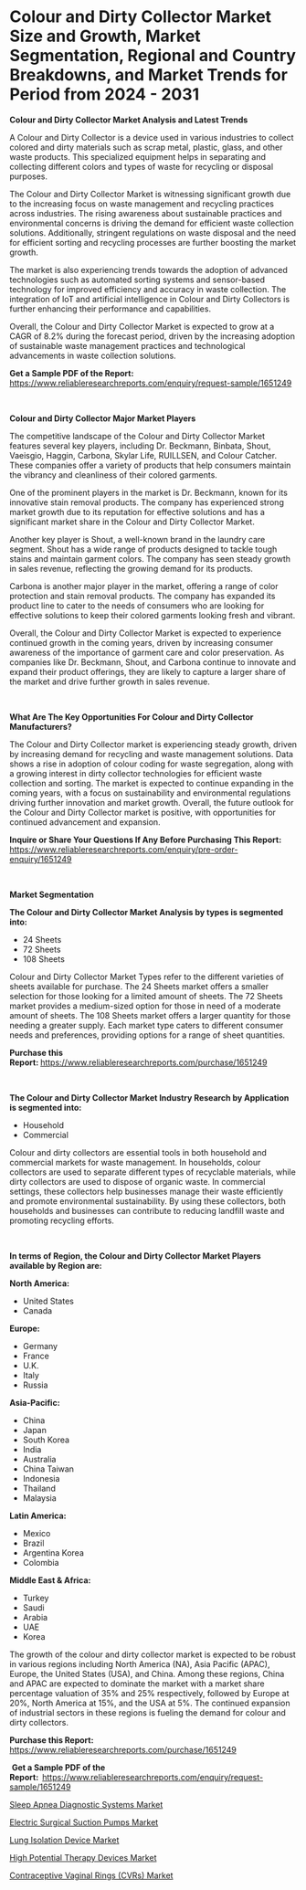 <p><h1>Colour and Dirty Collector Market Size and Growth, Market Segmentation, Regional and Country Breakdowns, and Market Trends for Period from 2024 -  2031</h1></p><p><strong>Colour and Dirty Collector Market Analysis and Latest Trends</strong></p>
<p><p>A Colour and Dirty Collector is a device used in various industries to collect colored and dirty materials such as scrap metal, plastic, glass, and other waste products. This specialized equipment helps in separating and collecting different colors and types of waste for recycling or disposal purposes.</p><p>The Colour and Dirty Collector Market is witnessing significant growth due to the increasing focus on waste management and recycling practices across industries. The rising awareness about sustainable practices and environmental concerns is driving the demand for efficient waste collection solutions. Additionally, stringent regulations on waste disposal and the need for efficient sorting and recycling processes are further boosting the market growth.</p><p>The market is also experiencing trends towards the adoption of advanced technologies such as automated sorting systems and sensor-based technology for improved efficiency and accuracy in waste collection. The integration of IoT and artificial intelligence in Colour and Dirty Collectors is further enhancing their performance and capabilities.</p><p>Overall, the Colour and Dirty Collector Market is expected to grow at a CAGR of 8.2% during the forecast period, driven by the increasing adoption of sustainable waste management practices and technological advancements in waste collection solutions.</p></p>
<p><strong>Get a Sample PDF of the Report:&nbsp;</strong> <a href="https://www.reliableresearchreports.com/enquiry/request-sample/1651249">https://www.reliableresearchreports.com/enquiry/request-sample/1651249</a></p>
<p>&nbsp;</p>
<p><strong>Colour and Dirty Collector Major Market Players</strong></p>
<p><p>The competitive landscape of the Colour and Dirty Collector Market features several key players, including Dr. Beckmann, Binbata, Shout, Vaeisgio, Haggin, Carbona, Skylar Life, RUILLSEN, and Colour Catcher. These companies offer a variety of products that help consumers maintain the vibrancy and cleanliness of their colored garments.</p><p>One of the prominent players in the market is Dr. Beckmann, known for its innovative stain removal products. The company has experienced strong market growth due to its reputation for effective solutions and has a significant market share in the Colour and Dirty Collector Market.</p><p>Another key player is Shout, a well-known brand in the laundry care segment. Shout has a wide range of products designed to tackle tough stains and maintain garment colors. The company has seen steady growth in sales revenue, reflecting the growing demand for its products.</p><p>Carbona is another major player in the market, offering a range of color protection and stain removal products. The company has expanded its product line to cater to the needs of consumers who are looking for effective solutions to keep their colored garments looking fresh and vibrant.</p><p>Overall, the Colour and Dirty Collector Market is expected to experience continued growth in the coming years, driven by increasing consumer awareness of the importance of garment care and color preservation. As companies like Dr. Beckmann, Shout, and Carbona continue to innovate and expand their product offerings, they are likely to capture a larger share of the market and drive further growth in sales revenue.</p></p>
<p>&nbsp;</p>
<p><strong>What Are The Key Opportunities For Colour and Dirty Collector Manufacturers?</strong></p>
<p><p>The Colour and Dirty Collector market is experiencing steady growth, driven by increasing demand for recycling and waste management solutions. Data shows a rise in adoption of colour coding for waste segregation, along with a growing interest in dirty collector technologies for efficient waste collection and sorting. The market is expected to continue expanding in the coming years, with a focus on sustainability and environmental regulations driving further innovation and market growth. Overall, the future outlook for the Colour and Dirty Collector market is positive, with opportunities for continued advancement and expansion.</p></p>
<p><strong>Inquire or Share Your Questions If Any Before Purchasing This Report:</strong> <a href="https://www.reliableresearchreports.com/enquiry/pre-order-enquiry/1651249">https://www.reliableresearchreports.com/enquiry/pre-order-enquiry/1651249</a></p>
<p>&nbsp;</p>
<p><strong>Market Segmentation</strong></p>
<p><strong>The Colour and Dirty Collector Market Analysis by types is segmented into:</strong></p>
<p><ul><li>24 Sheets</li><li>72 Sheets</li><li>108 Sheets</li></ul></p>
<p><p>Colour and Dirty Collector Market Types refer to the different varieties of sheets available for purchase. The 24 Sheets market offers a smaller selection for those looking for a limited amount of sheets. The 72 Sheets market provides a medium-sized option for those in need of a moderate amount of sheets. The 108 Sheets market offers a larger quantity for those needing a greater supply. Each market type caters to different consumer needs and preferences, providing options for a range of sheet quantities.</p></p>
<p><strong>Purchase this Report:&nbsp;</strong><a href="https://www.reliableresearchreports.com/purchase/1651249">https://www.reliableresearchreports.com/purchase/1651249</a></p>
<p>&nbsp;</p>
<p><strong>The Colour and Dirty Collector Market Industry Research by Application is segmented into:</strong></p>
<p><ul><li>Household</li><li>Commercial</li></ul></p>
<p><p>Colour and dirty collectors are essential tools in both household and commercial markets for waste management. In households, colour collectors are used to separate different types of recyclable materials, while dirty collectors are used to dispose of organic waste. In commercial settings, these collectors help businesses manage their waste efficiently and promote environmental sustainability. By using these collectors, both households and businesses can contribute to reducing landfill waste and promoting recycling efforts.</p></p>
<p>&nbsp;</p>
<p><strong>In terms of Region, the Colour and Dirty Collector Market Players available by Region are:</strong></p>
<p>
    <p> <strong> North America: </strong>
        <ul>
            <li>United States</li>
            <li>Canada</li>
        </ul>
        </p> 
    <p> <strong> Europe: </strong>
        <ul>
            <li>Germany</li>
            <li>France</li>
            <li>U.K.</li>
            <li>Italy</li>
            <li>Russia</li>
        </ul>
        </p> 
    <p> <strong> Asia-Pacific: </strong>
        <ul>
            <li>China</li>
            <li>Japan</li>
            <li>South Korea</li>
            <li>India</li>
            <li>Australia</li>
            <li>China Taiwan</li>
            <li>Indonesia</li>
            <li>Thailand</li>
            <li>Malaysia</li>
        </ul>
        </p> 
    <p> <strong> Latin America: </strong>
        <ul>
            <li>Mexico</li>
            <li>Brazil</li>
            <li>Argentina Korea</li>
            <li>Colombia</li>
        </ul>
        </p> 
    <p> <strong> Middle East & Africa: </strong>
        <ul>
            <li>Turkey</li>
            <li>Saudi</li>
            <li>Arabia</li>
            <li>UAE</li>
            <li>Korea</li>
        </ul>
    </p>
    </p>
<p><p>The growth of the colour and dirty collector market is expected to be robust in various regions including North America (NA), Asia Pacific (APAC), Europe, the United States (USA), and China. Among these regions, China and APAC are expected to dominate the market with a market share percentage valuation of 35% and 25% respectively, followed by Europe at 20%, North America at 15%, and the USA at 5%. The continued expansion of industrial sectors in these regions is fueling the demand for colour and dirty collectors.</p></p>
<p><strong>Purchase this Report: </strong><a href="https://www.reliableresearchreports.com/purchase/1651249">https://www.reliableresearchreports.com/purchase/1651249</a></p>
<p>&nbsp;<strong>Get a Sample PDF of the Report:&nbsp;&nbsp;</strong><a href="https://www.reliableresearchreports.com/enquiry/request-sample/1651249">https://www.reliableresearchreports.com/enquiry/request-sample/1651249</a></p>
<p><strong></strong></p>
<p><p><a href="https://medium.com/@randysimpson755/sleep-apnea-diagnostic-systems-market-share-evolution-and-market-growth-trends-2024-2031-e261a6863b87">Sleep Apnea Diagnostic Systems Market</a></p><p><a href="https://medium.com/@randysimpson755/electric-surgical-suction-pumps-market-size-and-market-trends-complete-industry-overview-2024-to-74e8b35851d7">Electric Surgical Suction Pumps Market</a></p><p><a href="https://medium.com/@randysimpson755/lung-isolation-device-market-trends-forecast-and-competitive-analysis-to-2031-aaf4ff181687">Lung Isolation Device Market</a></p><p><a href="https://medium.com/@randysimpson755/high-potential-therapy-devices-nbsp-market-focuses-on-market-share-size-and-projected-forecast-f98fa7956145">High Potential Therapy Devices Market</a></p><p><a href="https://medium.com/@randysimpson755/contraceptive-vaginal-rings-cvrs-market-trends-and-market-analysis-forecasted-for-period-b46b2c7b917a">Contraceptive Vaginal Rings (CVRs) Market</a></p></p>